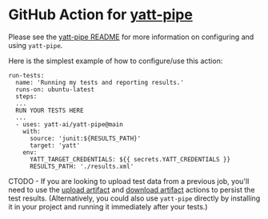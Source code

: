 # GitHub Action for [yatt-pipe](https://github.com/yatt-ai/yatt-pipe)

Please see the [yatt-pipe README](https://github.com/yatt-ai/yatt-pipe) for more information on configuring and using `yatt-pipe`.

Here is the simplest example of how to configure/use this action: 
```
run-tests:
  name: 'Running my tests and reporting results.'
  runs-on: ubuntu-latest
  steps:
  ...
  RUN YOUR TESTS HERE
  ...
  - uses: yatt-ai/yatt-pipe@main
    with:
      source: 'junit:${RESULTS_PATH}'
      target: 'yatt'
    env:
      YATT_TARGET_CREDENTIALS: ${{ secrets.YATT_CREDENTIALS }}
      RESULTS_PATH: './results.xml'

```

CTODO - If you are looking to upload test data from a previous job, you'll need to use the [upload artifact](https://github.com/actions/upload-artifact) and [download artifact](https://github.com/actions/download-artifact) actions to persist the test results.  (Alternatively, you could also use `yatt-pipe` directly by installing it in your project and running it immediately after your tests.)

